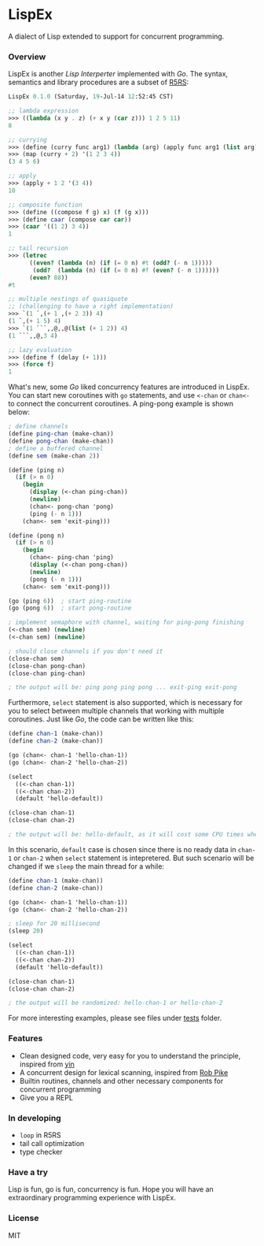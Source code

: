 LispEx
======
A dialect of Lisp extended to support for concurrent programming.


### Overview
LispEx is another *Lisp Interperter* implemented with *Go*. The syntax, semantics and library procedures are a subset of [R5RS](http://www.schemers.org/Documents/Standards/R5RS/):

```ss
LispEx 0.1.0 (Saturday, 19-Jul-14 12:52:45 CST)

;; lambda expression
>>> ((lambda (x y . z) (+ x y (car z))) 1 2 5 11)
8

;; currying
>>> (define (curry func arg1) (lambda (arg) (apply func arg1 (list arg))))
>>> (map (curry + 2) '(1 2 3 4))
(3 4 5 6)

;; apply
>>> (apply + 1 2 '(3 4))
10

;; composite function
>>> (define ((compose f g) x) (f (g x)))
>>> (define caar (compose car car))
>>> (caar '((1 2) 3 4))
1

;; tail recursion 
>>> (letrec 
      ((even? (lambda (n) (if (= 0 n) #t (odd? (- n 1)))))
       (odd?  (lambda (n) (if (= 0 n) #f (even? (- n 1))))))
      (even? 88))
#t

;; multiple nestings of quasiquote 
;; (challenging to have a right implementation)
>>> `(1 `,(+ 1 ,(+ 2 3)) 4)
(1 `,(+ 1 5) 4)
>>> `(1 ```,,@,,@(list (+ 1 2)) 4)
(1 ```,,@,3 4)

;; lazy evaluation
>>> (define f (delay (+ 1)))
>>> (force f)
1
```

What's new, some *Go* liked concurrency features are introduced in LispEx. You can start new coroutines with `go` statements, and use `<-chan` or `chan<-` to connect the concurrent coroutines. A ping-pong example is shown below:

```ss
; define channels
(define ping-chan (make-chan))
(define pong-chan (make-chan))
; define a buffered channel
(define sem (make-chan 2))

(define (ping n)
  (if (> n 0)
    (begin
      (display (<-chan ping-chan))
      (newline)
      (chan<- pong-chan 'pong)
      (ping (- n 1)))
    (chan<- sem 'exit-ping)))

(define (pong n)
  (if (> n 0)
    (begin
      (chan<- ping-chan 'ping)
      (display (<-chan pong-chan))
      (newline)
      (pong (- n 1)))
    (chan<- sem 'exit-pong)))

(go (ping 6))  ; start ping-routine
(go (pong 6))  ; start pong-routine

; implement semaphore with channel, waiting for ping-pong finishing
(<-chan sem) (newline)
(<-chan sem) (newline)

; should close channels if you don't need it
(close-chan sem)
(close-chan pong-chan)
(close-chan ping-chan)

; the output will be: ping pong ping pong ... exit-ping exit-pong
```

Furthermore, `select` statement is also supported, which is necessary for you to select between multiple channels that working with multiple coroutines. Just like *Go*, the code can be written like this:

```ss
(define chan-1 (make-chan))
(define chan-2 (make-chan))

(go (chan<- chan-1 'hello-chan-1))
(go (chan<- chan-2 'hello-chan-2))

(select
  ((<-chan chan-1))
  ((<-chan chan-2))
  (default 'hello-default))

(close-chan chan-1)
(close-chan chan-2)

; the output will be: hello-default, as it will cost some CPU times when a coroutine is lanuched.
```

In this scenario, `default` case is chosen since there is no ready data in `chan-1` or `chan-2` when `select` statement is intepretered. But such scenario will be changed if we `sleep` the main thread for a while:

```ss
(define chan-1 (make-chan))
(define chan-2 (make-chan))

(go (chan<- chan-1 'hello-chan-1))
(go (chan<- chan-2 'hello-chan-2))

; sleep for 20 millisecond
(sleep 20)

(select
  ((<-chan chan-1))
  ((<-chan chan-2))
  (default 'hello-default))

(close-chan chan-1)
(close-chan chan-2)

; the output will be randomized: hello-chan-1 or hello-chan-2
```

For more interesting examples, please see files under [tests](/tests) folder.


### Features
- Clean designed code, very easy for you to understand the principle, inspired from [yin](https://github.com/yinwang0/yin)
- A concurrent design for lexical scanning, inspired from [Rob Pike](http://cuddle.googlecode.com/hg/talk/lex.html#title-slide)
- Builtin routines, channels and other necessary components for concurrent programming
- Give you a REPL

### In developing
- `loop` in R5RS
- tail call optimization
- type checker


### Have a try
Lisp is fun, go is fun, concurrency is fun. Hope you will have an extraordinary programming experience with LispEx.

### License
MIT
